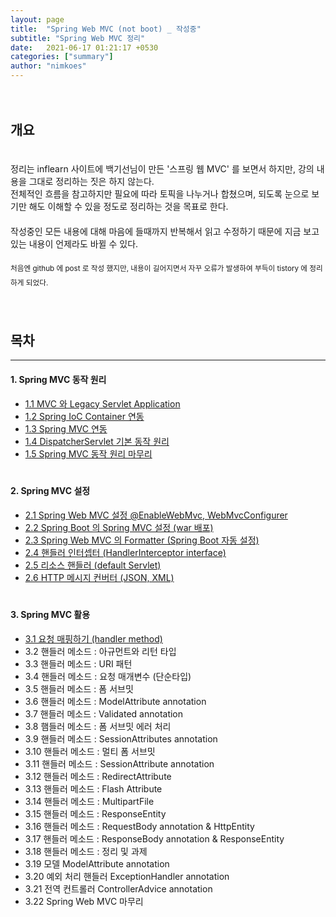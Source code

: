 ```yaml
---
layout: page
title:  "Spring Web MVC (not boot) _ 작성중"
subtitle: "Spring Web MVC 정리"
date:   2021-06-17 01:21:17 +0530
categories: ["summary"]
author: "nimkoes"
---
```

  
　  
## **개요**  

　  
정리는 inflearn 사이트에 백기선님이 만든 '스프링 웹 MVC' 를 보면서 하지만, 강의 내용을 그대로 정리하는 짓은 하지 않는다.  
전체적인 흐름을 참고하지만 필요에 따라 토픽을 나누거나 합쳤으며, 되도록 눈으로 보기만 해도 이해할 수 있을 정도로 정리하는 것을 목표로 한다.  
　  
작성중인 모든 내용에 대해 마음에 들때까지 반복해서 읽고 수정하기 때문에 지금 보고있는 내용이 언제라도 바뀔 수 있다.  
　  
<sub>처음엔 github 에 post 로 작성 했지만, 내용이 길어지면서 자꾸 오류가 발생하여 부득이 tistory 에 정리하게 되었다.</sub>
　  
　  
　  
## **목차**

---

#### 1. Spring MVC 동작 원리  
  - [1.1 MVC 와 Legacy Servlet Application][link_spring_web_mvc_001]  
  - [1.2 Spring IoC Container 연동][link_spring_web_mvc_002]  
  - [1.3 Spring MVC 연동][link_spring_web_mvc_003]  
  - [1.4 DispatcherServlet 기본 동작 원리][link_spring_web_mvc_004]  
  - [1.5 Spring MVC 동작 원리 마무리][link_spring_web_mvc_005]  
　  
  
#### 2. Spring MVC 설정  
  - [2.1 Spring Web MVC 설정 @EnableWebMvc, WebMvcConfigurer][link_spring_web_mvc_006]  
  - [2.2 Spring Boot 의 Spring MVC 설정 (war 배포)][link_spring_web_mvc_007]  
  - [2.3 Spring Web MVC 의 Formatter (Spring Boot 자동 설정)][link_spring_web_mvc_008]  
  - [2.4 핸들러 인터셉터 (HandlerInterceptor interface)][link_spring_web_mvc_009]  
  - [2.5 리소스 핸들러 (default Servlet)][link_spring_web_mvc_010]  
  - [2.6 HTTP 메시지 컨버터 (JSON, XML)][link_spring_web_mvc_011]  
　  
  
#### 3. Spring MVC 활용  
  - [3.1 요청 매핑하기 (handler method)][link_spring_web_mvc_012]  
  - 3.2 핸들러 메소드 : 아규먼트와 리턴 타입  
  - 3.3 핸들러 메소드 : URI 패턴  
  - 3.4 핸들러 메소드 : 요청 매개변수 (단순타입)  
  - 3.5 핸들러 메소드 : 폼 서브밋  
  - 3.6 핸들러 메소드 : ModelAttribute annotation  
  - 3.7 핸들러 메소드 : Validated annotation  
  - 3.8 햄들러 메소드 : 폼 서브밋 에러 처리  
  - 3.9 핸들러 메소드 : SessionAttributes annotation  
  - 3.10 핸들러 메소드 : 멀티 폼 서브밋  
  - 3.11 핸들러 메소드 : SessionAttribute annotation  
  - 3.12 핸들러 메소드 : RedirectAttribute  
  - 3.13 핸들러 메소드 : Flash Attribute  
  - 3.14 핸들러 메소드 : MultipartFile  
  - 3.15 핸들러 메소드 : ResponseEntity  
  - 3.16 핸들러 메소드 : RequestBody annotation & HttpEntity  
  - 3.17 핸들러 메소드 : ResponseBody annotation & ResponseEntity  
  - 3.18 핸들러 메소드 : 정리 및 과제  
  - 3.19 모델 ModelAttribute annotation  
  - 3.20 예외 처리 핸들러 ExceptionHandler annotation  
  - 3.21 전역 컨트롤러 ControllerAdvice annotation  
  - 3.22 Spring Web MVC 마무리  
　  
  
  

[link_spring_web_mvc_001]:https://xxxelppa.tistory.com/321
[link_spring_web_mvc_002]:https://xxxelppa.tistory.com/322
[link_spring_web_mvc_003]:https://xxxelppa.tistory.com/323
[link_spring_web_mvc_004]:https://xxxelppa.tistory.com/324
[link_spring_web_mvc_005]:https://xxxelppa.tistory.com/325

[link_spring_web_mvc_006]:https://xxxelppa.tistory.com/326
[link_spring_web_mvc_007]:https://xxxelppa.tistory.com/327
[link_spring_web_mvc_008]:https://xxxelppa.tistory.com/328
[link_spring_web_mvc_009]:https://xxxelppa.tistory.com/329
[link_spring_web_mvc_010]:https://xxxelppa.tistory.com/330
[link_spring_web_mvc_011]:https://xxxelppa.tistory.com/331

[link_spring_web_mvc_012]:https://xxxelppa.tistory.com/332

